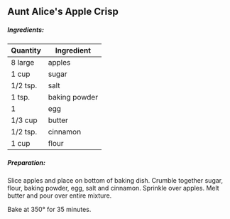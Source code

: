
## Aunt Alice's Apple Crisp

##### Ingredients:

| Quantity | Ingredient    |
|----------|---------------|
| 8 large  | apples        |
| 1 cup    | sugar         |
| 1/2 tsp. | salt          |
| 1 tsp.   | baking powder |
| 1        | egg           |
| 1/3 cup  | butter        |
| 1/2 tsp. | cinnamon      |
| 1 cup    | flour         |

##### Preparation:
Slice apples and place on bottom of baking dish.  Crumble together sugar, flour, baking
powder, egg, salt and cinnamon.  Sprinkle over apples.  Melt butter and pour over
entire mixture.

Bake at 350&deg; for 35 minutes.
